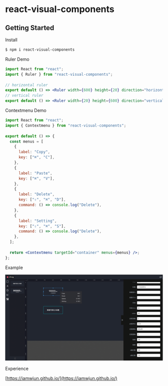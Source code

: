 # react-visual-components

## Getting Started

Install

```bash
$ npm i react-visual-components
```

Ruler Demo

```jsx
import React from "react";
import { Ruler } from "react-visual-components";

// horizontal ruler
export default () => <Ruler width={600} height={20} direction="horizontal" />;
// vertical ruler
export default () => <Ruler width={20} height={600} direction="vertical" />;
```

Contextmenu Demo

```jsx
import React from "react";
import { Contextmenu } from "react-visual-components";

export default () => {
  const menus = [
    {
      label: "Copy",
      key: ["⌘", "C"],
    },
    {
      label: "Paste",
      key: ["⌘", "V"],
    },
    {
      label: "Delete",
      key: ["⇧", "⌘", "D"],
      command: () => console.log("Delete"),
    },
    {
      label: "Setting",
      key: ["⇧", "⌘", "S"],
      command: () => console.log("Delete"),
    },
  ];

  return <Contextmenu targetId="container" menus={menus} />;
};
```

Example

![visual example](./example.png)

Experience

[https://iamwjun.github.io/](https://iamwjun.github.io/)

